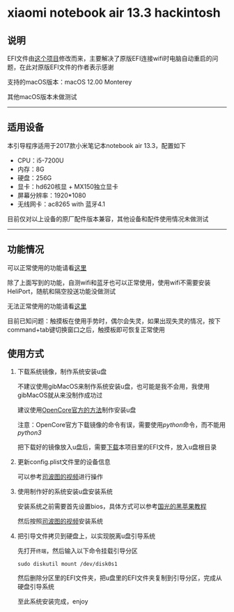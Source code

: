 # xiaomi notebook air 13.3 hackintosh

## 说明

EFI文件由[这个项目](https://github.com/johnnynunez/Xiaomi-Mi-Air)修改而来，主要解决了原版EFI连接wifi时电脑自动重启的问题，在此对原版EFI文件的作者表示感谢

支持的macOS版本：macOS 12.00 Monterey

其他macOS版本未做测试

---

## 适用设备

本引导程序适用于2017款小米笔记本notebook air 13.3，配置如下

* CPU：i5-7200U
* 内存：8G
* 硬盘：256G
* 显卡：hd620核显 + MX150独立显卡
* 屏幕分辨率：1920*1080
* 无线网卡：ac8265 with 蓝牙4.1

目前仅对以上设备的原厂配件版本兼容，其他设备和配件使用情况未做测试

---

## 功能情况

可以正常使用的功能请看[这里](https://github.com/johnnynunez/Xiaomi-Mi-Air#what-is-working)

除了上面写到的功能，自测wifi和蓝牙也可以正常使用，使用wifi不需要安装HeliPort，随航和隔空投送功能没做测试

无法正常使用的功能请看[这里](https://github.com/johnnynunez/Xiaomi-Mi-Air#not-working)

目前已知问题：触摸板在使用手势时，偶尔会失灵，如果出现失灵的情况，按下command+tab键切换窗口之后，触摸板即可恢复正常使用

## 使用方式

1. 下载系统镜像，制作系统安装u盘

    不建议使用gibMacOS来制作系统安装u盘，也可能是我不会用，我使用gibMacOS就从来没制作成功过

    建议使用[OpenCore官方的方法](https://dortania.github.io/OpenCore-Install-Guide/installer-guide/#creating-the-usb)制作安装u盘

    注意：OpenCore官方下载镜像的命令有误，需要使用*python*命令，而不能用*python3*

    把下载好的镜像放入u盘后，需要[下载](https://github.com/greenTemp/xiaomi-notebook-air-13-hackintosh/archive/refs/heads/main.zip)本项目里的EFI文件，放入u盘根目录

3. 更新config.plist文件里的设备信息

    可以参考[司波图的视频](https://www.youtube.com/watch?v=EN0pD_6pf8o&t=677s)进行操作

4. 使用制作好的系统安装u盘安装系统

    安装系统之前需要首先设置bios，具体方式可以参考[国光的黑苹果教程](https://apple.sqlsec.com/5-%E5%AE%9E%E6%88%98%E6%BC%94%E7%A4%BA/5-2.html#2-bios-%E8%AE%BE%E7%BD%AE)

    然后按照[司波图的视频](https://youtu.be/EN0pD_6pf8o?t=1009)安装系统

5. 把引导文件拷贝到硬盘上，以实现脱离u盘引导系统

    先打开`终端`，然后输入以下命令挂载引导分区

    ```
    sudo diskutil mount /dev/disk0s1
    ```

    然后删除分区里的EFI文件夹，把u盘里的EFI文件夹复制到引导分区，完成从硬盘引导系统

    至此系统安装完成，enjoy
